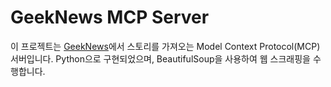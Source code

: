 # GeekNews MCP Server

이 프로젝트는 [GeekNews](https://news.hada.io)에서 스토리를 가져오는 Model Context Protocol(MCP) 서버입니다. Python으로 구현되었으며, BeautifulSoup을 사용하여 웹 스크래핑을 수행합니다.
